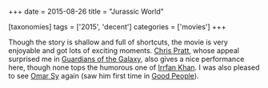 +++
date = 2015-08-26
title = "Jurassic World"

[taxonomies]
tags = ['2015', 'decent']
categories = ['movies']
+++

Though the story is shallow and full of shortcuts, the movie is very
enjoyable and got lots of exciting moments. [Chris Pratt], whose appeal
surprised me in [Guardians of the Galaxy], also gives a nice performance
here, though none tops the humorous one of [Irrfan Khan]. I was also
pleased to see [Omar Sy] again (saw him first time in [Good People]).

  [Chris Pratt]: https://en.wikipedia.org/wiki/Chris_Pratt
  [Guardians of the Galaxy]: http://movies.tshepang.net/guardians-of-the-galaxy
  [Irrfan Khan]: https://en.wikipedia.org/wiki/Irrfan_Khan
  [Omar Sy]: https://en.wikipedia.org/wiki/Omar_Sy
  [Good People]: http://movies.tshepang.net/good-people-2014
